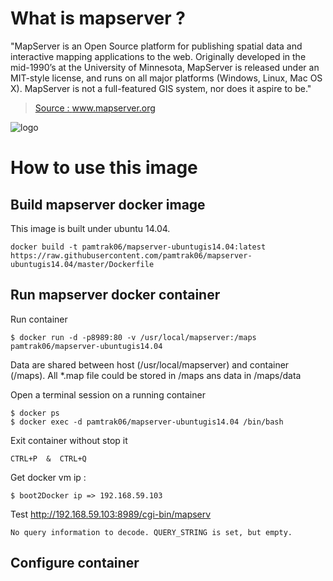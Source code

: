 # What is mapserver ?

"MapServer is an Open Source platform for publishing spatial data and interactive mapping applications to the web. Originally developed in the mid-1990’s at the University of Minnesota, MapServer is released under an MIT-style license, and runs on all major platforms (Windows, Linux, Mac OS X). MapServer is not a full-featured GIS system, nor does it aspire to be." 

> [Source : www.mapserver.org ](http://www.mapserver.org)

![logo](http://www.mapserver.org/_static/banner.png)

# How to use this image

## Build mapserver docker image

This image is built under ubuntu 14.04.
```
docker build -t pamtrak06/mapserver-ubuntugis14.04:latest https://raw.githubusercontent.com/pamtrak06/mapserver-ubuntugis14.04/master/Dockerfile
```

## Run mapserver docker container

Run container
```
$ docker run -d -p8989:80 -v /usr/local/mapserver:/maps pamtrak06/mapserver-ubuntugis14.04
```

Data are shared between host (/usr/local/mapserver) and container (/maps).
All *.map file could be stored in /maps ans data in /maps/data

Open a terminal session on a running container
```
$ docker ps
$ docker exec -d pamtrak06/mapserver-ubuntugis14.04 /bin/bash
```

Exit container without stop it
```
CTRL+P  &  CTRL+Q
```

Get docker vm ip : 
```
$ boot2Docker ip => 192.168.59.103
```

Test
http://192.168.59.103:8989/cgi-bin/mapserv

```
No query information to decode. QUERY_STRING is set, but empty.
```

## Configure container

